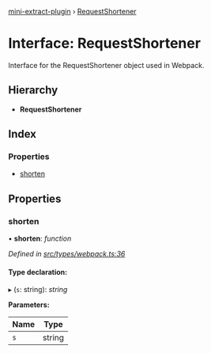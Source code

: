 [mini-extract-plugin](../README.md) › [RequestShortener](requestshortener.md)

# Interface: RequestShortener

Interface for the RequestShortener object used in Webpack.

## Hierarchy

* **RequestShortener**

## Index

### Properties

* [shorten](requestshortener.md#shorten)

## Properties

###  shorten

• **shorten**: *function*

*Defined in [src/types/webpack.ts:36](https://github.com/JuroOravec/mini-extract-plugin/blob/63bec1c/src/types/webpack.ts#L36)*

#### Type declaration:

▸ (`s`: string): *string*

**Parameters:**

Name | Type |
------ | ------ |
`s` | string |
